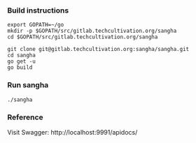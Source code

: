 ### Build instructions

```
export GOPATH=~/go
mkdir -p $GOPATH/src/gitlab.techcultivation.org/sangha
cd $GOPATH/src/gitlab.techcultivation.org/sangha

git clone git@gitlab.techcultivation.org:sangha/sangha.git
cd sangha
go get -u
go build
```

### Run sangha

```
./sangha
```

### Reference

Visit Swagger: http://localhost:9991/apidocs/
